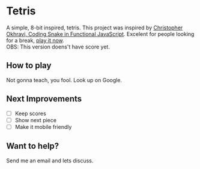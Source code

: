 # Tetris
A simple, 8-bit inspired, tetris. This project was inspired by [Christopher Okhravi, Coding Snake in Functional JavaScript](https://www.youtube.com/watch?v=poVMBGe1THE&t=7s). Excelent for people looking for a break, [play it now](https://claudiosegala.github.io/tetris).  
OBS: This version doens't have score yet.

## How to play
Not gonna teach, you fool. Look up on Google.

## Next Improvements

* [ ] Keep scores  
* [ ] Show next piece  
* [ ] Make it mobile friendly  

## Want to help?
Send me an email and lets discuss.
